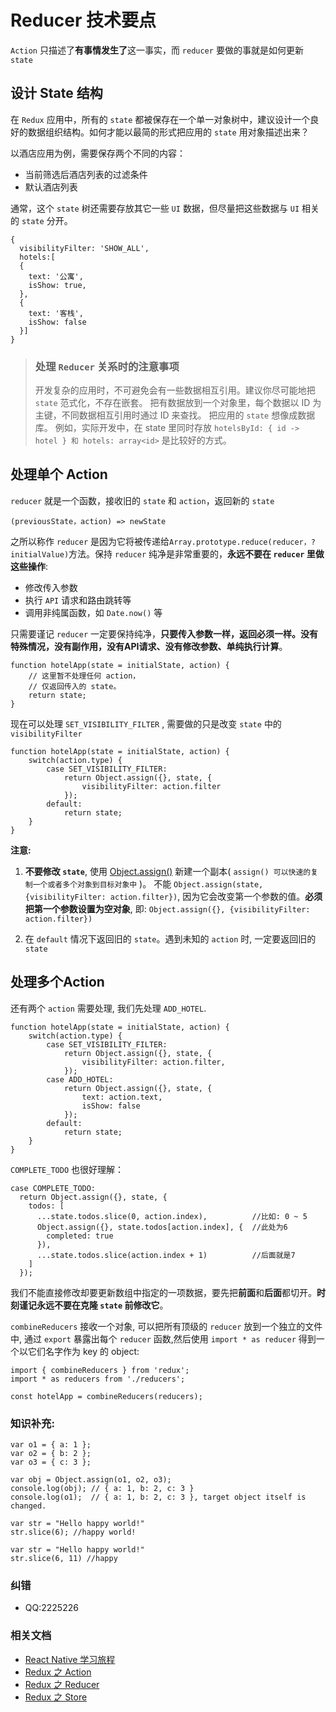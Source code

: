 # Reducer 技术要点

`Action` 只描述了**有事情发生了**这一事实，而 `reducer` 要做的事就是如何更新 `state`

## 设计 State 结构
在 `Redux` 应用中，所有的 `state` 都被保存在一个单一对象树中，建议设计一个良好的数据组织结构。如何才能以最简的形式把应用的 `state` 用对象描述出来？

以酒店应用为例，需要保存两个不同的内容：
* 当前筛选后酒店列表的过滤条件
* 默认酒店列表

通常，这个 `state` 树还需要存放其它一些 `UI` 数据，但尽量把这些数据与 `UI` 相关的 `state` 分开。

```
{
  visibilityFilter: 'SHOW_ALL',
  hotels:[
  {
    text: '公寓',
    isShow: true,
  },
  {
    text: '客栈',
    isShow: false
  }]
}
```

> ### 处理 `Reducer` 关系时的注意事项
> 开发复杂的应用时，不可避免会有一些数据相互引用。建议你尽可能地把 `state` 范式化，不存在嵌套。
> 把有数据放到一个对象里，每个数据以 ID 为主键，不同数据相互引用时通过 ID 来查找。
> 把应用的 `state` 想像成数据库。
> 例如，实际开发中，在 state 里同时存放 `hotelsById: { id -> hotel } 和 hotels: array<id>` 是比较好的方式。

## 处理单个 Action
`reducer` 就是一个函数，接收旧的 `state` 和 `action`，返回新的 `state`

`(previousState，action) => newState`

之所以称作 `reducer` 是因为它将被传递给`Array.prototype.reduce(reducer，?initialValue)`方法。保持 `reducer` 纯净是非常重要的，**永远不要在 `reducer` 里做这些操作**:
* 修改传入参数
* 执行 `API` 请求和路由跳转等
* 调用非纯属函数，如 `Date.now()` 等

只需要谨记 `reducer` 一定要保持纯净，**只要传入参数一样，返回必须一样。没有特殊情况，没有副作用，没有API请求、没有修改参数、单纯执行计算**。

```
function hotelApp(state = initialState, action) {
    // 这里暂不处理任何 action，
    // 仅返回传入的 state。
    return state;
}
```

现在可以处理 `SET_VISIBILITY_FILTER` , 需要做的只是改变 `state` 中的 `visibilityFilter`
```
function hotelApp(state = initialState, action) {
    switch(action.type) {
        case SET_VISIBILITY_FILTER:
            return Object.assign({}, state, {
                visibilityFilter: action.filter
            });
        default:
            return state;
    }
}
```

**注意:**

1. **不要修改 `state`**, 使用 [Object.assign()](https://cnodejs.org/topic/56c49662db16d3343df34b13) 新建一个副本( `assign() 可以快速的复制一个或者多个对象到目标对象中` )。 不能 `Object.assign(state, {visibilityFilter: action.filter})`, 因为它会改变第一个参数的值。**必须把第一个参数设置为空对象**, 即: `Object.assign({}, {visibilityFilter: action.filter})`

2. 在 `default` 情况下返回旧的 `state`。遇到未知的 `action` 时, 一定要返回旧的 `state`

## 处理多个Action
还有两个 `action` 需要处理, 我们先处理 `ADD_HOTEL`.
```
function hotelApp(state = initialState, action) {
    switch(action.type) {
        case SET_VISIBILITY_FILTER:
            return Object.assign({}, state, {
                visibilityFilter: action.filter,
            });
        case ADD_HOTEL:
            return Object.assign({}, state, {
                text: action.text,
                isShow: false
            });
        default:
            return state;
    }
}
```

`COMPLETE_TODO` 也很好理解：
```
case COMPLETE_TODO:
  return Object.assign({}, state, {
    todos: [
      ...state.todos.slice(0, action.index),          //比如: 0 ~ 5
      Object.assign({}, state.todos[action.index], {  //此处为6
        completed: true
      }),
      ...state.todos.slice(action.index + 1)          //后面就是7
    ]
  });
```
我们不能直接修改却要更新数组中指定的一项数据，要先把**前面**和**后面**都切开。**时刻谨记永远不要在克隆 `state` 前修改它**。

`combineReducers` 接收一个对象, 可以把所有顶级的 `reducer` 放到一个独立的文件中, 通过 `export` 暴露出每个 `reducer` 函数,然后使用 `import * as reducer` 得到一个以它们名字作为 key 的 object:
```
import { combineReducers } from 'redux';
import * as reducers from './reducers';

const hotelApp = combineReducers(reducers);
```

### 知识补充:
```
var o1 = { a: 1 };
var o2 = { b: 2 };
var o3 = { c: 3 };

var obj = Object.assign(o1, o2, o3);
console.log(obj); // { a: 1, b: 2, c: 3 }
console.log(o1);  // { a: 1, b: 2, c: 3 }, target object itself is changed.
```

```
var str = "Hello happy world!"
str.slice(6); //happy world!

var str = "Hello happy world!"
str.slice(6, 11) //happy
```


### 纠错
- QQ:2225226

### 相关文档
* [React Native 学习旅程](https://github.com/Kennytian/learning-react-native/blob/master/README.md)
* [Redux 之 Action](https://github.com/Kennytian/learning-react-native/blob/master/redux/action.md)
* [Redux 之 Reducer](https://github.com/Kennytian/learning-react-native/blob/master/redux/reducer.md)
* [Redux 之 Store](https://github.com/Kennytian/learning-react-native/blob/master/redux/store.md)
